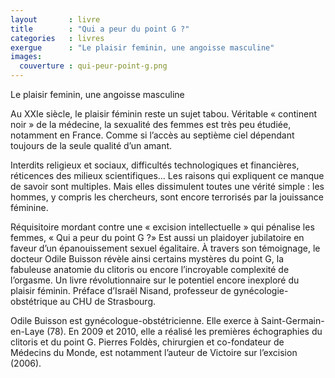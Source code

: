 ```yaml
---
layout       : livre
title        : "Qui a peur du point G ?"
categories   : livres
exergue      : "Le plaisir feminin, une angoisse masculine"
images:
  couverture : qui-peur-point-g.png
---
```


Le plaisir feminin, une angoisse masculine

Au XXIe siècle, le plaisir féminin reste un sujet tabou. Véritable « continent noir » de la médecine, la sexualité des femmes est très peu étudiée, notamment en France. Comme si l’accès au septième ciel dépendant toujours de la seule qualité d’un amant.

Interdits religieux et sociaux, difficultés technologiques et financières, réticences des milieux scientifiques... Les raisons qui expliquent ce manque de savoir sont multiples. Mais elles dissimulent toutes une vérité simple : les hommes, y compris les chercheurs, sont encore terrorisés par la jouissance féminine.

Réquisitoire mordant contre une « excision intellectuelle » qui pénalise les femmes, « Qui a peur du point G ?» Est aussi un plaidoyer jubilatoire en faveur d’un épanouissement sexuel égalitaire. À travers son témoignage, le docteur Odile Buisson révèle ainsi certains mystères du point G, la fabuleuse anatomie du clitoris ou encore l’incroyable complexité de l’orgasme.
Un livre révolutionnaire sur le potentiel encore inexploré du plaisir féminin.
Préface d’Israël Nisand, professeur de gynécologie-obstétrique au CHU de Strasbourg.

Odile Buisson est gynécologue-obstétricienne. Elle exerce à Saint-Germain-en-Laye (78). En 2009 et 2010, elle a réalisé les premières échographies du clitoris et du point G.
Pierres Foldès, chirurgien et co-fondateur de Médecins du Monde, est notamment l’auteur de Victoire sur l’excision (2006).
